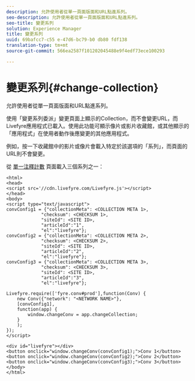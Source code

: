 ```yaml
---
description: 允許使用者從單一頁面版面和URL點進系列。
seo-description: 允許使用者從單一頁面版面和URL點進系列。
seo-title: 變更系列
solution: Experience Manager
title: 變更系列
uuid: 69bafcc7-c55 e-47d6-bc79-b0 db80 fdf138
translation-type: tm+mt
source-git-commit: 566ea2587f101202045488e9f4edf73ece100293

---
```



# 變更系列{#change-collection}

允許使用者從單一頁面版面和URL點進系列。

使用「變更系列委派」變更頁面上顯示的Collection，而不會變更URL，而Livefyre應用程式已載入。使用此功能可顯示像片或影片收藏館，或其他顯示的「應用程式」在使用者動作後應變更的其他應用程式。

例如，按一下收藏館中的影片或像片會載入特定於該選項的「系列」，而頁面的URL則不會變更。

從 [單一注釋計數](/help/implementation/c-advanced-topics/t-display-comment-count.md) 頁面載入三個系列之一：

```
<html> 
<head> 
<script src='//cdn.livefyre.com/Livefyre.js'></script> 
</head> 
<body> 
<script type="text/javascript"> 
convConfig1 = {"collectionMeta": <COLLECTION META 1>, 
             "checksum": <CHECKSUM 1>, 
             "siteId": <SITE ID>, 
             "articleId":"1", 
             "el":"livefyre"}; 
convConfig2 = {"collectionMeta": <COLLECTION META 2>, 
             "checksum": <CHECKSUM 2>, 
             "siteId": <SITE ID>, 
             "articleId":"2", 
             "el":"livefyre"}; 
convConfig3 = {"collectionMeta": <COLLECTION META 3>, 
             "checksum": <CHECKSUM 3>, 
             "siteId": <SITE ID>, 
             "articleId":"3", 
             "el":"livefyre"}; 
  
Livefyre.require(['fyre.conv#prod'],function(Conv) { 
    new Conv({"network": "<NETWORK NAME>"}, 
    [convConfig1], 
    function(app) {  
        window.changeConv = app.changeCollection; 
    } 
    ); 
}); 
</script> 
  
<div id="livefyre"></div> 
<button onclick="window.changeConv(convConfig1);">Conv 1</button> 
<button onclick="window.changeConv(convConfig2);">Conv 2</button> 
<button onclick="window.changeConv(convConfig3);">Conv 3</button> 
</body> 
</html>
```

